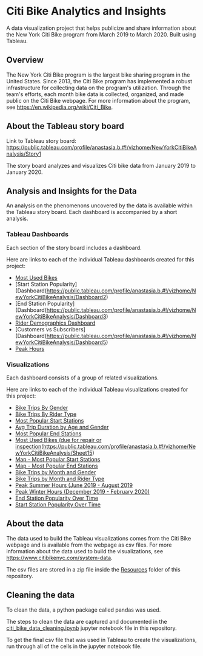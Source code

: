 # Citi Bike Analytics and Insights

A data visualization project that helps publicize and share information about the New York Citi Bike program from March 2019 to March 2020. Built using Tableau.

## Overview

The New York Citi Bike program is the largest bike sharing program in the United States. Since 2013, the Citi Bike program has implemented a robust infrastructure for collecting data on the program's utilization. Through the team's efforts, each month bike data is collected, organized, and made public on the Citi Bike webpage. For more information about the program, see <https://en.wikipedia.org/wiki/Citi_Bike>.

## About the Tableau story board

Link to Tableau story board: <https://public.tableau.com/profile/anastasia.b.#!/vizhome/NewYorkCitiBikeAnalysis/Story1>


The story board analyzes and visualizes Citi bike data from January 2019 to January 2020.

## Analysis and Insights for the Data

An analysis on the phenomenons uncovered by the data is available within the Tableau story board. Each dashboard is accompanied by a short analysis.

### Tableau Dashboards

Each section of the story board includes a dashboard.

Here are links to each of the individual Tableau dashboards created for this project:

* [Most Used Bikes](https://public.tableau.com/profile/anastasia.b.#!/vizhome/NewYorkCitiBikeAnalysis/Dashboard6)
* [Start Station Popularity](Dashboard(https://public.tableau.com/profile/anastasia.b.#!/vizhome/NewYorkCitiBikeAnalysis/Dashboard2)
* [End Station Popularity]    (Dashboard(https://public.tableau.com/profile/anastasia.b.#!/vizhome/NewYorkCitiBikeAnalysis/Dashboard3)
* [Rider Demographics Dashboard](https://public.tableau.com/profile/anastasia.b.#!/vizhome/NewYorkCitiBikeAnalysis/Dashboard1)
* [Customers vs Subscribers](Dashboard(https://public.tableau.com/profile/anastasia.b.#!/vizhome/NewYorkCitiBikeAnalysis/Dashboard5)
* [Peak Hours ](https://public.tableau.com/profile/anastasia.b.#!/vizhome/NewYorkCitiBikeAnalysis/Dashboard4)
### Visualizations

Each dashboard consists of a group of related visualizations.

Here are links to each of the individual Tableau visualizations created for this project:

* [Bike Trips By Gender](https://public.tableau.com/profile/anastasia.b.#!/vizhome/NewYorkCitiBikeAnalysis/Sheet4)
* [Bike Trips By Rider Type](https://public.tableau.com/profile/anastasia.b.#!/vizhome/NewYorkCitiBikeAnalysis/Sheet7)
* [Most Popular Start Stations](https://public.tableau.com/profile/anastasia.b.#!/vizhome/NewYorkCitiBikeAnalysis/Sheet2)
* [Avg Trip Duration by Age and Gender](https://public.tableau.com/profile/anastasia.b.#!/vizhome/NewYorkCitiBikeAnalysis/Sheet5)
* [Most Popular End Stations](https://public.tableau.com/profile/anastasia.b.#!/vizhome/NewYorkCitiBikeAnalysis/Sheet9)
* [Most Used Bikes (due for repair or inspection](https://public.tableau.com/profile/anastasia.b.#!/vizhome/NewYorkCitiBikeAnalysis/Sheet14)(https://public.tableau.com/profile/anastasia.b.#!/vizhome/NewYorkCitiBikeAnalysis/Sheet15)
* [Map - Most Popular Start Stations](https://public.tableau.com/profile/anastasia.b.#!/vizhome/NewYorkCitiBikeAnalysis/Sheet3)
* [Map - Most Popular End Stations](https://public.tableau.com/profile/anastasia.b.#!/vizhome/NewYorkCitiBikeAnalysis/Sheet10)
* [Bike Trips by Month and Gender](https://public.tableau.com/profile/anastasia.b.#!/vizhome/NewYorkCitiBikeAnalysis/Sheet6)
* [Bike Trips by Month and Rider Type](https://public.tableau.com/profile/anastasia.b.#!/vizhome/NewYorkCitiBikeAnalysis/Sheet13)
* [Peak Summer Hours (June 2019 - August 2019](https://public.tableau.com/profile/anastasia.b.#!/vizhome/NewYorkCitiBikeAnalysis/Sheet12)
* [Peak Winter Hours (December 2019 - February 2020)](https://public.tableau.com/profile/anastasia.b.#!/vizhome/NewYorkCitiBikeAnalysis/Sheet11)
* [End Station Popularity Over Time](https://public.tableau.com/profile/anastasia.b.#!/vizhome/NewYorkCitiBikeAnalysis/Sheet8)
* [Start Station Popularity Over Time](https://public.tableau.com/profile/anastasia.b.#!/vizhome/NewYorkCitiBikeAnalysis/Sheet1)

## About the data

The data used to build the Tableau visualizations comes from the Citi Bike webpage and is available from the webpage as csv files. For more information about the data used to build the visualizations, see <https://www.citibikenyc.com/system-data>.

The csv files are stored in a zip file inside the [Resources](./Resources) folder of this repository.

## Cleaning the data

To clean the data, a python package called pandas was used.

The steps to clean the data are captured and documented in the [citi_bike_data_cleaning.ipynb](./citi_bike_data_cleaning.ipynb) jupyter notebook file in this repository.

To get the final csv file that was used in Tableau to create the visualizations, run through all of the cells in the jupyter notebook file.
